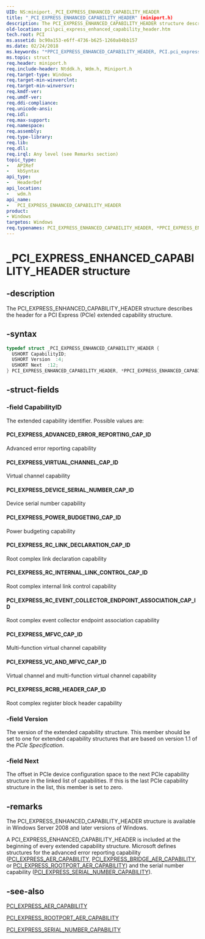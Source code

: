 ```yaml
---
UID: NS:miniport._PCI_EXPRESS_ENHANCED_CAPABILITY_HEADER
title: "_PCI_EXPRESS_ENHANCED_CAPABILITY_HEADER" (miniport.h)
description: The PCI_EXPRESS_ENHANCED_CAPABILITY_HEADER structure describes the header for a PCI Express (PCIe) extended capability structure.
old-location: pci\pci_express_enhanced_capability_header.htm
tech.root: PCI
ms.assetid: bc90a153-e6ff-4736-b625-1260a84bb157
ms.date: 02/24/2018
ms.keywords: "*PPCI_EXPRESS_ENHANCED_CAPABILITY_HEADER, PCI.pci_express_enhanced_capability_header, PCI_EXPRESS_ENHANCED_CAPABILITY_HEADER, PCI_EXPRESS_ENHANCED_CAPABILITY_HEADER structure [Buses], PPCI_EXPRESS_ENHANCED_CAPABILITY_HEADER, PPCI_EXPRESS_ENHANCED_CAPABILITY_HEADER structure pointer [Buses], _PCI_EXPRESS_ENHANCED_CAPABILITY_HEADER, pci_struct_50b450a2-7198-4021-947b-2c276ca9b274.xml, wdm/PCI_EXPRESS_ENHANCED_CAPABILITY_HEADER, wdm/PPCI_EXPRESS_ENHANCED_CAPABILITY_HEADER"
ms.topic: struct
req.header: miniport.h
req.include-header: Ntddk.h, Wdm.h, Miniport.h
req.target-type: Windows
req.target-min-winverclnt:
req.target-min-winversvr:
req.kmdf-ver:
req.umdf-ver:
req.ddi-compliance:
req.unicode-ansi:
req.idl:
req.max-support:
req.namespace:
req.assembly:
req.type-library:
req.lib:
req.dll:
req.irql: Any level (see Remarks section)
topic_type:
-	APIRef
-	kbSyntax
api_type:
-	HeaderDef
api_location:
-	wdm.h
api_name:
-	PCI_EXPRESS_ENHANCED_CAPABILITY_HEADER
product:
- Windows
targetos: Windows
req.typenames: PCI_EXPRESS_ENHANCED_CAPABILITY_HEADER, *PPCI_EXPRESS_ENHANCED_CAPABILITY_HEADER
---
```


# _PCI_EXPRESS_ENHANCED_CAPABILITY_HEADER structure


## -description


The PCI_EXPRESS_ENHANCED_CAPABILITY_HEADER structure describes the header for a PCI Express (PCIe) extended capability structure.


## -syntax


```cpp
typedef struct _PCI_EXPRESS_ENHANCED_CAPABILITY_HEADER {
  USHORT CapabilityID;
  USHORT Version  :4;
  USHORT Next  :12;
} PCI_EXPRESS_ENHANCED_CAPABILITY_HEADER, *PPCI_EXPRESS_ENHANCED_CAPABILITY_HEADER;
```


## -struct-fields




### -field CapabilityID

The extended capability identifier. Possible values are:





#### PCI_EXPRESS_ADVANCED_ERROR_REPORTING_CAP_ID

Advanced error reporting capability



#### PCI_EXPRESS_VIRTUAL_CHANNEL_CAP_ID

Virtual channel capability



#### PCI_EXPRESS_DEVICE_SERIAL_NUMBER_CAP_ID

Device serial number capability



#### PCI_EXPRESS_POWER_BUDGETING_CAP_ID

Power budgeting capability



#### PCI_EXPRESS_RC_LINK_DECLARATION_CAP_ID

Root complex link declaration capability



#### PCI_EXPRESS_RC_INTERNAL_LINK_CONTROL_CAP_ID

Root complex internal link control capability



#### PCI_EXPRESS_RC_EVENT_COLLECTOR_ENDPOINT_ASSOCIATION_CAP_ID

Root complex event collector endpoint association capability



#### PCI_EXPRESS_MFVC_CAP_ID

Multi-function virtual channel capability



#### PCI_EXPRESS_VC_AND_MFVC_CAP_ID

Virtual channel and multi-function virtual channel capability



#### PCI_EXPRESS_RCRB_HEADER_CAP_ID

Root complex register block header capability


### -field Version

The version of the extended capability structure. This member should be set to one for extended capability structures that are based on version 1.1 of the <i>PCIe Specification</i>.


### -field Next

The offset in PCIe device configuration space to the next PCIe capability structure in the linked list of capabilities. If this is the last PCIe capability structure in the list, this member is set to zero.


## -remarks



The PCI_EXPRESS_ENHANCED_CAPABILITY_HEADER structure is available in Windows Server 2008 and later versions of Windows.

A PCI_EXPRESS_ENHANCED_CAPABILITY_HEADER is included at the beginning of every extended capability structure. Microsoft defines structures for the advanced error reporting capability (<a href="https://msdn.microsoft.com/library/windows/hardware/ff537457">PCI_EXPRESS_AER_CAPABILITY</a>, <a href="https://msdn.microsoft.com/library/windows/hardware/ff537458">PCI_EXPRESS_BRIDGE_AER_CAPABILITY</a>, or <a href="https://msdn.microsoft.com/library/windows/hardware/ff537472">PCI_EXPRESS_ROOTPORT_AER_CAPABILITY</a>) and the serial number capability (<a href="https://msdn.microsoft.com/library/windows/hardware/ff537558">PCI_EXPRESS_SERIAL_NUMBER_CAPABILITY</a>).




## -see-also

<a href="https://msdn.microsoft.com/library/windows/hardware/ff537457">PCI_EXPRESS_AER_CAPABILITY</a>



<a href="https://msdn.microsoft.com/library/windows/hardware/ff537472">PCI_EXPRESS_ROOTPORT_AER_CAPABILITY</a>



<a href="https://msdn.microsoft.com/library/windows/hardware/ff537558">PCI_EXPRESS_SERIAL_NUMBER_CAPABILITY</a>



 

 


